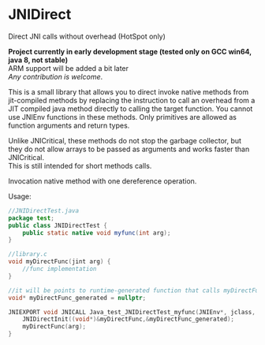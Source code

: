 # JNIDirect
Direct JNI calls without overhead (HotSpot only)

**Project currently in early development stage (tested only on GCC win64, java 8, not stable)**<br>
ARM support will be added a bit later<br>
_Any contribution is welcome_.

This is a small library that allows you to direct invoke native methods from jit-compiled methods by replacing 
the instruction to call an overhead from a JIT compiled java method directly to calling the target function. 
You cannot use JNIEnv functions in these methods. 
Only primitives are allowed as function arguments and return types.

Unlike JNICritical, these methods do not stop the garbage collector, but they do not allow arrays to be passed as arguments and works faster than JNICritical.<br>
This is still intended for short methods calls.

Invocation native method with one dereference operation.

Usage:

```java
//JNIDirectTest.java
package test;
public class JNIDirectTest {
    public static native void myfunc(int arg);
}
```

```c
//library.c
void myDirectFunc(jint arg) {
	//func implementation
}

//it will be points to runtime-generated function that calls myDirectFunc (only on 64 bit architecture, 32 bit doesn't need this)
void* myDirectFunc_generated = nullptr;

JNIEXPORT void JNICALL Java_test_JNIDirectTest_myfunc(JNIEnv*, jclass, jint arg) {
	JNIDirectInit((void*)&myDirectFunc,&myDirectFunc_generated);
	myDirectFunc(arg);
}
```